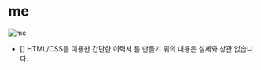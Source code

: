 # me

![me](https://user-images.githubusercontent.com/78518132/139407428-199ea228-86f5-4e5c-be21-6e22397509cc.jpg)

- [] HTML/CSS를 이용한 간단한 이력서 틀 만들기
위의 내용은 실제와 상관 없습니다.
